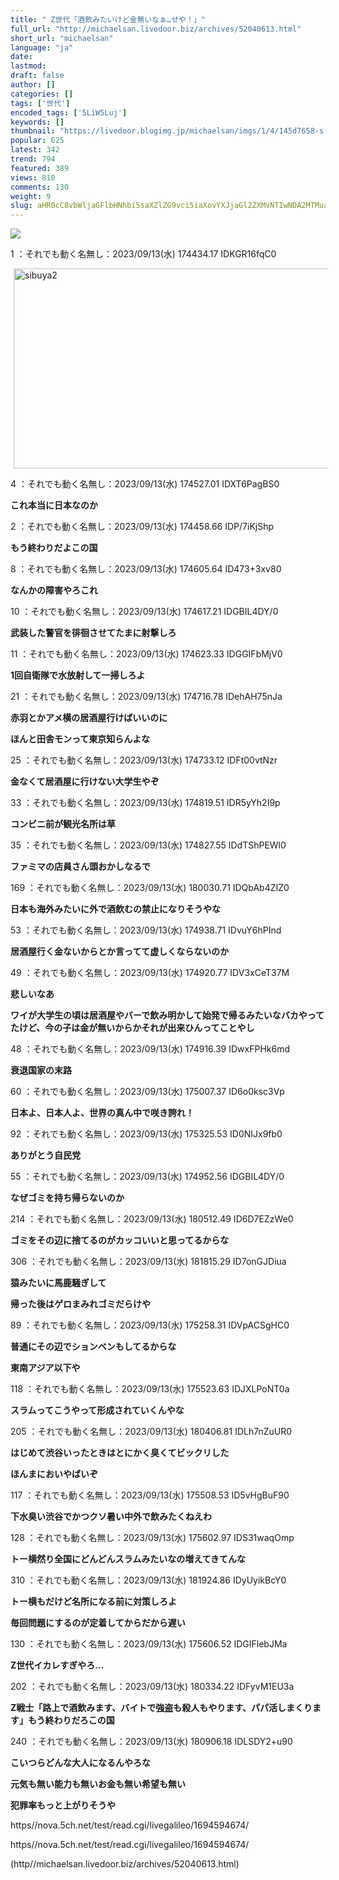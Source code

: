 ```yaml
---
title: " Z世代「酒飲みたいけど金無いなぁ…せや！」"
full_url: "http://michaelsan.livedoor.biz/archives/52040613.html"
short_url: "michaelsan"
language: "ja"
date: 
lastmod: 
draft: false
author: []
categories: []
tags: ['世代']
encoded_tags: ['5LiW5Luj']
keywords: []
thumbnail: "https://livedoor.blogimg.jp/michaelsan/imgs/1/4/145d7658-s.jpg"
popular: 625
latest: 342
trend: 794
featured: 389
views: 810
comments: 130
weight: 9
slug: aHR0cC8vbWljaGFlbHNhbi5saXZlZG9vci5iaXovYXJjaGl2ZXMvNTIwNDA2MTMuaHRtbA==
---
```


![](https://livedoor.blogimg.jp/michaelsan/imgs/1/4/145d7658-s.jpg)

<div><p>1 ：それでも動く名無し：2023/09/13(水) 174434.17 IDKGR16fqC0</p><a target='_blank' title='sibuya2' href='https//livedoor.blogimg.jp/michaelsan/imgs/6/c/6ca3a0d8.jpg'><img class='pict' hspace='5' alt='sibuya2' border='0' height='320' width='680' src='https//livedoor.blogimg.jp/michaelsan/imgs/6/c/6ca3a0d8-s.jpg'></a><p>4 ：それでも動く名無し：2023/09/13(水) 174527.01 IDXT6PagBS0</p><b><p>これ本当に日本なのか </p></b><p>2 ：それでも動く名無し：2023/09/13(水) 174458.66 IDP/7iKjShp</p><b><p>もう終わりだよこの国 </p></b><p>8 ：それでも動く名無し：2023/09/13(水) 174605.64 ID473+3xv80</p><b><p>なんかの障害やろこれ </p></b><p>10 ：それでも動く名無し：2023/09/13(水) 174617.21 IDGBIL4DY/0</p><b><p>武装した警官を徘徊させてたまに射撃しろ </p></b><p>11 ：それでも動く名無し：2023/09/13(水) 174623.33 IDGGIFbMjV0</p><b><p>1回自衛隊で水放射して一掃しろよ </p></b><i><b></b></i><p>21 ：それでも動く名無し：2023/09/13(水) 174716.78 IDehAH75nJa</p><p><b><p>赤羽とかアメ横の居酒屋行けばいいのに</p></b></p><p><b><p></p></b></p><b><p>ほんと田舎モンって東京知らんよな </p></b><p>25 ：それでも動く名無し：2023/09/13(水) 174733.12 IDFt00vtNzr</p><b><p>金なくて居酒屋に行けない大学生やぞ</p></b><p>33 ：それでも動く名無し：2023/09/13(水) 174819.51 IDR5yYh2I9p</p><b><p>コンビニ前が観光名所は草 </p></b><p>35 ：それでも動く名無し：2023/09/13(水) 174827.55 IDdTShPEWl0</p><b><p>ファミマの店員さん頭おかしなるで </p></b><p>169 ：それでも動く名無し：2023/09/13(水) 180030.71 IDQbAb4ZIZ0</p><b><p>日本も海外みたいに外で酒飲むの禁止になりそうやな</p></b><p>53 ：それでも動く名無し：2023/09/13(水) 174938.71 IDvuY6hPInd</p><b><p>居酒屋行く金ないからとか言ってて虚しくならないのか </p></b><p>49 ：それでも動く名無し：2023/09/13(水) 174920.77 IDV3xCeT37M</p><p><b><p>悲しいなあ</p></b></p><p><b><p></p></b></p><b><p>ワイが大学生の頃は居酒屋やバーで飲み明かして始発で帰るみたいなバカやってたけど、今の子は金が無いからかそれが出来ひんってことやし </p></b><p>48 ：それでも動く名無し：2023/09/13(水) 174916.39 IDwxFPHk6md</p><b><p>衰退国家の末路 </p></b><p>60 ：それでも動く名無し：2023/09/13(水) 175007.37 ID6o0ksc3Vp</p><b><p>日本よ、日本人よ、世界の真ん中で咲き誇れ！ </p></b><p>92 ：それでも動く名無し：2023/09/13(水) 175325.53 ID0NIJx9fb0</p><b><p>ありがとう自民党 </p></b><p>55 ：それでも動く名無し：2023/09/13(水) 174952.56 IDGBIL4DY/0</p><b><p>なぜゴミを持ち帰らないのか </p></b><p>214 ：それでも動く名無し：2023/09/13(水) 180512.49 ID6D7EZzWe0</p><b><p>ゴミをその辺に捨てるのがカッコいいと思ってるからな</p></b><p>306 ：それでも動く名無し：2023/09/13(水) 181815.29 ID7onGJDiua</p><p><b><p>猿みたいに馬鹿騒ぎして</p></b></p><p><b><p></p></b></p><b><p>帰った後はゲロまみれゴミだらけや </p></b><p>89 ：それでも動く名無し：2023/09/13(水) 175258.31 IDVpACSgHC0</p><p><p><b><p>普通にその辺でションベンもしてるからな</p></b></p></p><p><p><b><p></p></b></p></p><p><b><p>東南アジア以下や </p></b></p><p>118 ：それでも動く名無し：2023/09/13(水) 175523.63 IDJXLPoNT0a</p><b><p>スラムってこうやって形成されていくんやな </p></b><p>205 ：それでも動く名無し：2023/09/13(水) 180406.81 IDLh7nZuUR0</p><p><b><p>はじめて渋谷いったときはとにかく臭くてビックリした</p></b></p><p><b><p></p></b></p><b><p>ほんまにおいやばいぞ </p></b><p>117 ：それでも動く名無し：2023/09/13(水) 175508.53 ID5vHgBuF90</p><b><p>下水臭い渋谷でかつクソ暑い中外で飲みたくねえわ </p></b><p>128 ：それでも動く名無し：2023/09/13(水) 175602.97 IDS31waqOmp</p><p><b>トー横然り全国にどんどんスラムみたいなの増えてきてんな </b></p><p>310 ：それでも動く名無し：2023/09/13(水) 181924.86 IDyUyikBcY0</p><p><b><p>トー横もだけど名所になる前に対策しろよ</p></b></p><p><b><p></p></b></p><b><p>毎回問題にするのが定着してからだから遅い </p></b><p>130 ：それでも動く名無し：2023/09/13(水) 175606.52 IDGIFlebJMa</p><b><p>Z世代イカレすぎやろ… </p></b><p>202 ：それでも動く名無し：2023/09/13(水) 180334.22 IDFyvM1EU3a</p><b><p>Z戦士「路上で酒飲みます、バイトで強盗も殺人もやります、パパ活しまくります」もう終わりだろこの国 </p></b><p>240 ：それでも動く名無し：2023/09/13(水) 180906.18 IDLSDY2+u90</p><p><b><p>こいつらどんな大人になるんやろな</p></b></p><p><b><p></p></b></p><p><b><p>元気も無い能力も無いお金も無い希望も無い</p></b></p><p><b><p></p></b></p><b><p>犯罪率もっと上がりそうや </p></b>https//nova.5ch.net/test/read.cgi/livegalileo/1694594674/<br clear='all'> <p id='a6850dc6aefc0d5bbff2bea180d92d89'> </p> <p id='a6850dc6aefc0d5bbff2bea180d92d89'> </p> <p class='alistcloud-container-6795'></p> <p>https//nova.5ch.net/test/read.cgi/livegalileo/1694594674/</p></div>

(http//michaelsan.livedoor.biz/archives/52040613.html)
